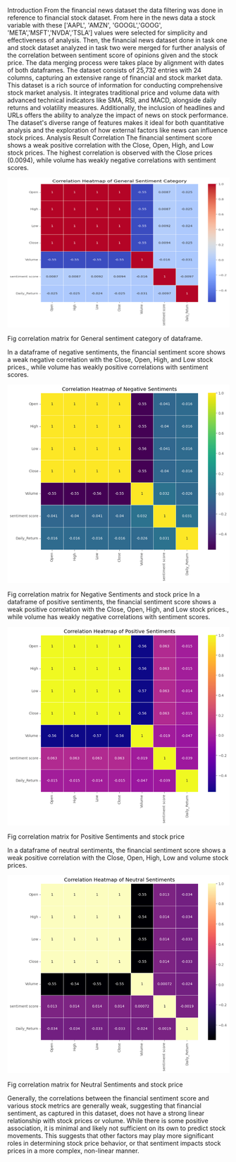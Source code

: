 Introduction
From the financial news dataset the data filtering was done in reference to financial stock dataset. From here in the news data a stock variable with these ['AAPL', 'AMZN', 'GOOGL','GOOG', 'META','MSFT','NVDA','TSLA'] values were selected for simplicity and effectiveness of analysis. Then, the financial news dataset done in task one and stock dataset analyzed in task two were merged for further analysis of the correlation between sentiment score of opinions given and the stock price. The data merging process were takes place by alignment with dates of both dataframes. 
The dataset consists of 25,732 entries with 24 columns, capturing an extensive range of financial and stock market data. This dataset is a rich source of information for conducting comprehensive stock market analysis. It integrates traditional price and volume data with advanced technical indicators like SMA, RSI, and MACD, alongside daily returns and volatility measures. Additionally, the inclusion of headlines and URLs offers the ability to analyze the impact of news on stock performance. The dataset's diverse range of features makes it ideal for both quantitative analysis and the exploration of how external factors like news can influence stock prices.
Analysis Result
Correlation 
The financial sentiment score shows a weak positive correlation with the Close, Open, High, and Low stock prices. The highest correlation is observed with the Close prices (0.0094), while volume has weakly negative correlations with sentiment scores. 

![alt text](image-13.png)

Fig correlation matrix for General sentiment category of dataframe.

In a dataframe of negative sentiments, the financial sentiment score shows a weak negative correlation with the Close, Open, High, and Low stock prices., while volume has weakly positive correlations with sentiment scores. 

![alt text](image-14.png)

Fig correlation matrix for Negative Sentiments and stock price 
In a dataframe of positive sentiments, the financial sentiment score shows a weak positive correlation with the Close, Open, High, and Low stock prices., while volume has weakly negative correlations with sentiment scores. 

![alt text](image-15.png)

Fig correlation matrix for Positive Sentiments and stock price 


In a dataframe of neutral sentiments, the financial sentiment score shows a weak positive correlation with the Close, Open, High, Low and volume stock prices. 

![alt text](image-16.png)

Fig correlation matrix for Neutral Sentiments and stock price  

Generally, the correlations between the financial sentiment score and various stock metrics are generally weak, suggesting that financial sentiment, as captured in this dataset, does not have a strong linear relationship with stock prices or volume. While there is some positive association, it is minimal and likely not sufficient on its own to predict stock movements. This suggests that other factors may play more significant roles in determining stock price behavior, or that sentiment impacts stock prices in a more complex, non-linear manner.